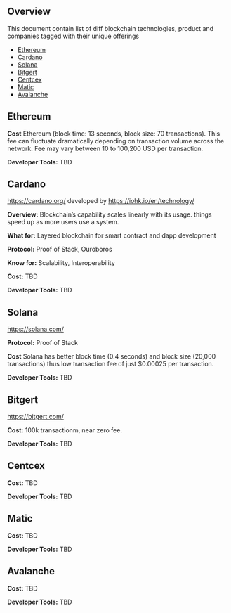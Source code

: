 ## Overview

This document contain list of diff blockchain technologies, product and companies tagged with their unique offerings

- [Ethereum](#ethereum)
- [Cardano](#cardano)
- [Solana](#solana)
- [Bitgert](#bitgert)
- [Centcex](#centcex)
- [Matic](#matic)
- [Avalanche](#avalanche)

## Ethereum

**Cost** Ethereum (block time: 13 seconds, block size: 70 transactions). This fee can fluctuate dramatically depending on transaction volume across the network. Fee may vary between 10 to 100,200 USD per transaction.

**Developer Tools:** TBD

## Cardano

https://cardano.org/ developed by https://iohk.io/en/technology/

**Overview:** Blockchain’s capability scales linearly with its usage. things speed up as more users use a system. 

**What for:** Layered blockchain for smart contract and dapp development

**Protocol:** Proof of Stack, Ouroboros

**Know for:** Scalability, Interoperability

**Cost:** TBD

**Developer Tools:** TBD

## Solana

https://solana.com/

**Protocol:** Proof of Stack

**Cost** Solana has better block time (0.4 seconds) and block size (20,000 transactions) thus low transaction fee of just $0.00025 per transaction.

**Developer Tools:** TBD

## Bitgert

https://bitgert.com/

**Cost:** 100k transactionm, near zero fee. 

**Developer Tools:** TBD

## Centcex

**Cost:** TBD

**Developer Tools:** TBD

## Matic

**Cost:** TBD

**Developer Tools:** TBD

## Avalanche

**Cost:** TBD

**Developer Tools:** TBD
